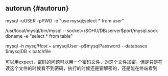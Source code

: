 ## autorun {#autorun}

mysql -uUSER -pPWD -e &quot;use mysql;select * from user&quot;

/usr/local/mysql/bin/mysql --socket=/SOHU/DB/server$port/mysql.sock dbname -e &quot;select * from table&quot;

mysql -h $mysqlHost -u$mysqlUser -p$mysqlPassword --databases $mysqlDB &lt; batchfile

可以用expect，密码的问题可以用一个密码文件，对这个文件加密，但是只是在读这个文件的时候看不到密码，执行的时候还是要解密的，还是能在终端看到